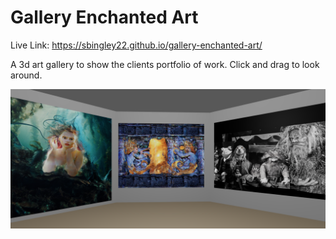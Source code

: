 # Gallery Enchanted Art

Live Link: https://sbingley22.github.io/gallery-enchanted-art/


A 3d art gallery to show the clients portfolio of work.
Click and drag to look around.

![screenshot](./screenshot.png)